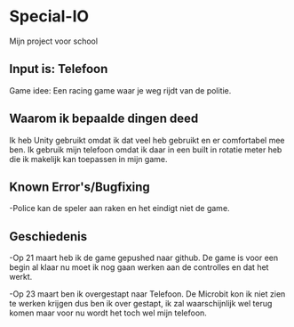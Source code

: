 # Special-IO
Mijn project voor school
## Input is: Telefoon ##

Game idee: Een racing game waar je weg rijdt van de politie.

## Waarom ik bepaalde dingen deed ##

Ik heb Unity gebruikt omdat ik dat veel heb gebruikt en er comfortabel mee ben. Ik gebruik mijn telefoon omdat ik daar in een built in rotatie meter heb die ik makelijk kan toepassen in mijn game.


## Known Error's/Bugfixing ##

-Police kan de speler aan raken en het eindigt niet de game.


## Geschiedenis ##
-Op 21 maart heb ik de game gepushed naar github. De game is voor een begin al klaar nu moet ik nog gaan werken aan de controlles en dat het werkt.


-Op 23 maart ben ik overgestapt naar Telefoon. De Microbit kon ik niet zien te werken krijgen dus ben ik over gestapt, ik zal waarschijnlijk wel terug komen maar voor nu wordt het toch wel mijn telefoon.


